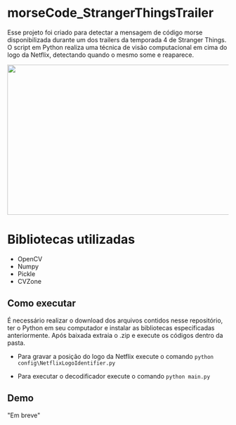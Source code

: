 # morseCode_StrangerThingsTrailer

Esse projeto foi criado para detectar a mensagem de código morse disponibilizada durante um dos trailers da temporada 4 de Stranger Things. O script em Python realiza uma técnica de visão computacional em cima do logo da Netflix, detectando quando o mesmo some e reaparece.

<p align="left">
  <img src="https://github.com/juniorverli/deeplearning/blob/main/assets/morseCode_StrangerThingsTrailer.gif" width="601" height="342">
</p>

# Bibliotecas utilizadas
- OpenCV
- Numpy
- Pickle
- CVZone

## Como executar
É necessário realizar o download dos arquivos contidos nesse repositório, ter o Python em seu computador e instalar as bibliotecas especificadas anteriormente. Após baixada extraia o .zip e execute os códigos dentro da pasta.

- Para gravar a posição do logo da Netflix execute o comando
`python config\NetflixLogoIdentifier.py`

- Para executar o decodificador execute o comando
`python main.py`

## Demo

"Em breve"
